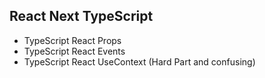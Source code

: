 ## React Next TypeScript

* TypeScript React Props
* TypeScript React Events
* TypeScript React UseContext (Hard Part and confusing)